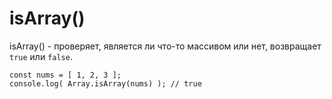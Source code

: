 # isArray()
isArray() - проверяет, является ли что-то массивом или нет, возвращает `true` или `false`.

    const nums = [ 1, 2, 3 ];
    console.log( Array.isArray(nums) ); // true
